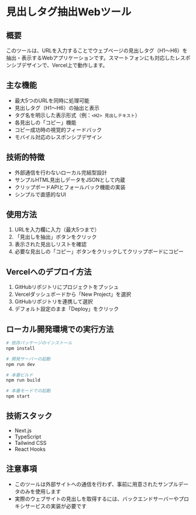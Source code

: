 # 見出しタグ抽出Webツール

## 概要
このツールは、URLを入力することでウェブページの見出しタグ（H1〜H6）を抽出・表示するWebアプリケーションです。スマートフォンにも対応したレスポンシブデザインで、Vercel上で動作します。

## 主な機能
- 最大5つのURLを同時に処理可能
- 見出しタグ（H1〜H6）の抽出と表示
- タグ名を明示した表示形式（例：`<H2> 見出しテキスト`）
- 各見出しの「コピー」機能
- コピー成功時の視覚的フィードバック
- モバイル対応のレスポンシブデザイン

## 技術的特徴
- 外部通信を行わないローカル完結型設計
- サンプルHTML見出しデータをJSONとして内蔵
- クリップボードAPIとフォールバック機能の実装
- シンプルで直感的なUI

## 使用方法
1. URLを入力欄に入力（最大5つまで）
2. 「見出しを抽出」ボタンをクリック
3. 表示された見出しリストを確認
4. 必要な見出しの「コピー」ボタンをクリックしてクリップボードにコピー

## Vercelへのデプロイ方法
1. GitHubリポジトリにプロジェクトをプッシュ
2. Vercelダッシュボードから「New Project」を選択
3. GitHubリポジトリを連携して選択
4. デフォルト設定のまま「Deploy」をクリック

## ローカル開発環境での実行方法
```bash
# 依存パッケージのインストール
npm install

# 開発サーバーの起動
npm run dev

# 本番ビルド
npm run build

# 本番モードでの起動
npm start
```

## 技術スタック
- Next.js
- TypeScript
- Tailwind CSS
- React Hooks

## 注意事項
- このツールは外部サイトへの通信を行わず、事前に用意されたサンプルデータのみを使用します
- 実際のウェブサイトの見出しを取得するには、バックエンドサーバーやプロキシサービスの実装が必要です
